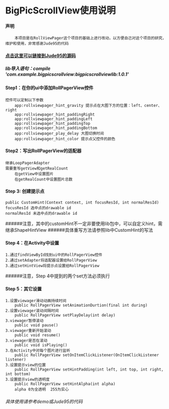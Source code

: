 BigPicScrollView使用说明
=
#### 声明
        本项目是在RollViewPager这个项目的基础上进行改动，以方便自己对这个项目的研究，维护和使用，非常感谢Jude95的代码
####    [点击这里可以链接到Jude95的源码](https://github.com/Jude95/RollViewPager)

##### lib导入语句：compile 'com.example.bigpicscrollview:bigpicscrollviewlib:1.0.1'

#### Step1：在你的ui中添加RollPagerView控件
    控件可以定制以下参数
        app:rollviewpager_hint_gravity 提示点在大图下方的位置：left、center、right
        app:rollviewpager_hint_paddingRight
        app:rollviewpager_hint_paddingLeft
        app:rollviewpager_hint_paddingTop
        app:rollviewpager_hint_paddingBottom
        app:rollviewpager_play_delay 大图切换时间
        app:rollviewpager_hint_color 提示点父控件的颜色

#### Step2：写出RollPagerView的适配器
    继承LoopPagerAdapter
    需要重写getView和getRealCount
        在getView中设置图片
        在getRealCount中设置图片总数

#### Step 3: 创建提示点
    public CustomHint(Context context, int focusResId, int normalResId)
    focusResId 选中点的drawable id
    normalResId 未选中点的drawable id

######注意，其中的customHint不一定非要使用lib包中，可以自定义hint，需继承ShapeHintView
######具体重写方法请参照lib中CustomHint的写法

#### Step 4：在Activity中设置
    1.通过findViewById找到ui中的RollPagerView控件
    2.通过setAdapter将适配器设置给RollPagerView
    3.通过setHintView将提示点设置给RollPagerView

######注意，Step 4中提到的两个set方法必须执行

#### Step 5：其它设置
    1.设置viewager滑动动画持续时间
        public RollPagerView setAnimationDurtion(final int during)
    2.设置viewager滚动间隔时间
        public RollPagerView setPlayDelay(int delay)
    3.viewager暂停滚动
        public void pause()
    3.viewager重新开始滚动
        public void resume()
    3.viewager是否在滚动
        public void isPlaying()
    3.在Activity中对每个图片进行监听
        public RollPagerView setOnItemClickListener(OnItemClickListener listener)
    3.设置提示view的位置
        public RollPagerView setHintPadding(int left, int top, int right, int bottom)
    3.设置提示view的透明度
        public RollPagerView setHintAlpha(int alpha)
        alpha 0为全透明  255为实心

###### 具体使用请参考demo或Jude95的代码


